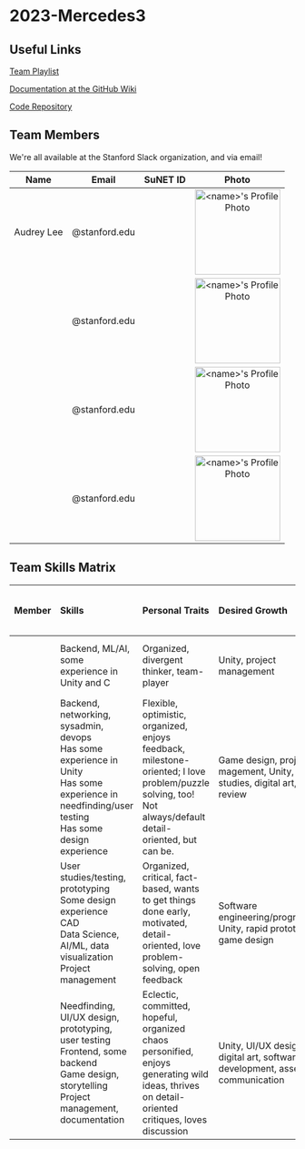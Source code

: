 # 2023-Mercedes3

##  Useful Links

[Team Playlist](<link here>)

[Documentation at the GitHub Wiki](<link here>)

[Code Repository](<link here>)

## Team Members

We're all available at the Stanford Slack organization, and via email!

|   **Name**    |       **Email**       | **SuNET ID** |                                            **Photo**                                            |
| :-----------: | :-------------------: | :----------: | :---------------------------------------------------------------------------------------------: |
|  Audrey Lee  | <name>@stanford.edu  | <SUID>  | <img src="img/profile/<name>.jpg" alt="<name>'s Profile Photo" width="150" height="150" /> |
| <Casey Nguyen> |  <name>@stanford.edu  |   <SUID>    |  <img src="img/profile/<name>.jpg" alt="<name>'s Profile Photo" width="150" height="150" />   |
|   <Ricky Thai>   | <name>@stanford.edu |  <SUID>    |   <img src="img/profile/<name>.jpg" alt="<name>'s Profile Photo" width="150" height="150" />   |
|  <Yuer Zhou>   | <name>@stanford.edu  |   <SUID>    |   <img src="img/profile/<name>.jpg" alt="<name>'s Profile Photo" width="150" height="150" />    |

## Team Skills Matrix

| **Member** | **Skills**                                                                                                                                                   | **Personal Traits**                                                                                                                                       | **Desired Growth**                                                              | **Weaknesses**                                                                             | **Personality Tests & Hats (for fun!)**         |
| :--------: | :----------------------------------------------------------------------------------------------------------------------------------------------------------- | :-------------------------------------------------------------------------------------------------------------------------------------------------------- | :------------------------------------------------------------------------------ | :----------------------------------------------------------------------------------------- | :---------------------------------------------- |
|   <Audrey Lee>   | Backend, ML/AI, some experience in Unity and C                                                                                                               | Organized, divergent thinker, team-player                                                                                                                 | Unity, project management                                                       | Lack of experience working in a software project                                           | ENTP                                            |
|  <Casey Nguyen>  | Backend, networking, sysadmin, devops <br> Has some experience in Unity <br> Has some experience in needfinding/user testing <br> Has some design experience | Flexible, optimistic, organized, enjoys feedback, milestone-oriented; I love problem/puzzle solving, too! Not always/default detail-oriented, but can be. | Game design, project magement, Unity, user studies, digital art, code review    | UI/UX design, ML/AI, I need things to be a bit organized, prone to over-engineering things | Yellow Hat, INTP, New York Cheesecake           |
|    <Ricky Thai>    | User studies/testing, prototyping <br> Some design experience <br> CAD <br> Data Science, AI/ML, data visualization <br> Project management                  | Organized, critical, fact-based, wants to get things done early, motivated, detail-oriented, love problem-solving, open feedback                          | Software engineering/programming, Unity, rapid prototyping, game design         | Programming, does not enjoy chaotic environments, UI/UX design                             | Blue Hat, ISTJ, Strawberry Cheesecake           |
|  <Yuer Zhou>    | Needfinding, UI/UX design, prototyping, user testing <br> Frontend, some backend <br> Game design, storytelling <br> Project management, documentation       | Eclectic, committed, hopeful, organized chaos personified, enjoys generating wild ideas, thrives on detail-oriented critiques, loves discussion           | Unity, UI/UX design, digital art, software development, assertive communication | Devops, "putting all the tech things together," ML/AI, digital art                         | Green/Black Hat, IN(T&#124;F)J, Oreo Cheesecake |
